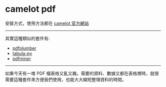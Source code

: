 # camelot pdf

安裝方式，使用方法都在
[camelot 官方網站](https://pypi.org/project/camelot-py/)

---
其實這種類似的套件有:
* [pdfplumber](https://github.com/jsvine/pdfplumber)
* [tabula-py](https://pypi.org/project/tabula-py/)
* [pdfminer](https://pypi.org/project/pdfminer/)

---

如果今天有一堆 PDF 檔表格又亂又雜。需要的資料、數據又都在表格裡時，就很需要這種套件來方便我們使用，也能大大縮短整理資料的時間。